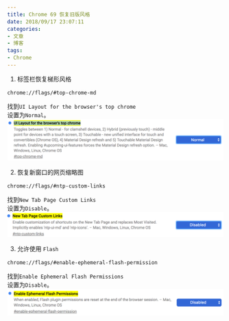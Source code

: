 ```yaml
---
title: Chrome 69 恢复旧版风格
date: 2018/09/17 23:07:11
categories: 
- 文章
- 博客
tags: 
- Chrome
---
```


1. 标签栏恢复梯形风格
```shell
chrome://flags/#top-chrome-md
```
找到`UI Layout for the browser's top chrome`  
设置为`Normal`。  
<img src="https://raw.githubusercontent.com/streamelody/jekyll_resource/master/assets/blogImg/2023/01/27/12/chrome_69_update_01.png" style="zoom:50%;" />
<!--more-->

2. 恢复新窗口的网页缩略图
```shell
chrome://flags/#ntp-custom-links
```
找到`New Tab Page Custom Links`  
设置为`Disable`。  
<img src="https://raw.githubusercontent.com/streamelody/jekyll_resource/master/assets/blogImg/2023/01/27/12/chrome_69_update_02.png" style="zoom:50%;" />

3. 允许使用 `Flash`
```shell
chrome://flags/#enable-ephemeral-flash-permission
```
找到`Enable Ephemeral Flash Permissions`  
设置为`Disable`。  
<img src="https://raw.githubusercontent.com/streamelody/jekyll_resource/master/assets/blogImg/2023/01/27/12/chrome_69_update_03.png" style="zoom:50%;" />